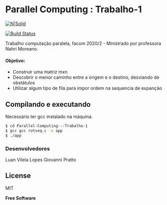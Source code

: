 # Parallel Computing : Trabalho-1

[![N|Solid](https://www.facom.ufms.br/wp-content/uploads/2017/09/grafo_facom.png)](https://www.facom.ufms.br/)

[![Build Status](https://travis-ci.org/joemccann/dillinger.svg?branch=master)](https://travis-ci.org/joemccann/dillinger)

Trabalho computação paralela, facom 2020/2 - Ministrado por professora Nahri Moreano.
#### Objetivo:

  - Construir uma matriz mxn
  - Descobrir o menor caminho entre a origem e o destino, desviando de obstátulos
  - Utilizar algum tipo de fila para impor ordem na sequencia de expanção

## Compilando e executando
Necessário ter gcc instalado na máquina.

```sh
$ cd Parallel-Computing---Trabalho-1
$ gcc gcc rotseq.c -o app 
$ ./app
```

### Desenvolvedores

Luan Vilela Lopes
Giovanni Pratto

License
----

MIT


**Free Software**
